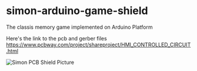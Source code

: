 # simon-arduino-game-shield
The classis memory game implemented on Arduino Platform


Here's the link to the pcb and gerber files
https://www.pcbway.com/project/shareproject/HMI_CONTROLLED_CIRCUIT.html


![Simon PCB Shield Picture](Shield_Picture.png)
